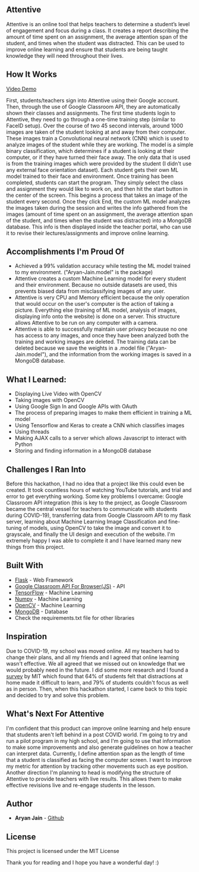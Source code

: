 ## Attentive

Attentive is an online tool that helps teachers to determine a student’s level of engagement and focus during a class. It creates a report describing the amount of time spent on an assignment, the average attention span of the student, and times when the student was distracted. This can be used to improve online learning and ensure that students are being taught knowledge they will need throughout their lives.

## How It Works
[Video Demo](https://youtu.be/HtqbOsGRn9M)

First, students/teachers sign into Attentive using their Google account. Then, through the use of Google Classroom API, they are automatically shown their classes and assignments. The first time students login to Attentive, they need to go through a one-time training step (similar to FaceID setup). Over the course of two 45 second intervals, around 1000 images are taken of the student looking at and away from their computer. These images train a Convolutional neural network (CNN) which is used to analyze images of the student while they are working. The model is a simple binary classification, which determines if a student is looking at their computer, or if they have turned their face away. The only data that is used is from the training images which were provided by the student (I didn't use any external face orientation dataset). Each student gets their own ML model trained to their face and environment. Once training has been completed, students can start the program. They simply select the class and assignment they would like to work on, and then hit the start button in the center of the screen. This begins a process that takes an image of the student every second. Once they click End, the custom ML model analyzes the images taken during the session and writes the info gathered from the images (amount of time spent on an assignment, the average attention span of the student, and times when the student was distracted) into a MongoDB database. This info is then displayed inside the teacher portal, who can use it to revise their lectures/assignments and improve online learning.

## Accomplishments I'm Proud Of
 - Achieved a 99% validation accuracy while testing the ML model trained to my environment. ("Aryan-Jain.model" is the package)
 - Attentive creates a custom Machine Learning model for every student and their environment. Because no outside datasets are used, this prevents biased data from misclassifying images of any user.
 - Attentive is very CPU and Memory efficient because the only operation that would occur on the user's computer is the action of taking a picture. Everything else (training of ML model, analysis of images, displaying info onto the website) is done on a server. This structure allows Attentive to be run on any computer with a camera.
 - Attentive is able to successfully maintain user privacy because no one has access to any images, and once they have been analyzed both the training and working images are deleted. The training data can be deleted because we save the weights in a .model file ("Aryan-Jain.model"), and the information from the working images is saved in a MongoDB database.

## What I Learned:
 - Displaying Live Video with OpenCV
 - Taking images with OpenCV
 - Using Google Sign In and Google APIs with OAuth
 - The process of preparing images to make them efficient in training a ML model
 - Using Tensorflow and Keras to create a CNN which classifies images
 - Using threads
 - Making AJAX calls to a server which allows Javascript to interact with Python
 - Storing and finding information in a MongoDB database

## Challenges I Ran Into
Before this hackathon, I had no idea that a project like this could even be created. It took countless hours of watching YouTube tutorials, and trial and error to get everything working. Some key problems I overcame: Google Classroom API integration (this is key to the project, as Google Classroom became the central vessel for teachers to communicate with students during COVID-19), transferring data from Google Classroom API to my flask server, learning about Machine Learning Image Classification and fine-tuning of models, using OpenCV to take the image and convert it to grayscale, and finally the UI design and execution of the website. I'm extremely happy I was able to complete it and I have learned many new things from this project.

## Built With

* [Flask](https://flask.palletsprojects.com/en/1.1.x/) - Web Framework
* [Google Classroom API For Browser(JS)](https://developers.google.com/classroom) - API
* [TensorFlow](https://www.tensorflow.org/) - Machine Learning
* [Numpy](https://numpy.org/) - Machine Learning
* [OpenCV](https://opencv.org/) - Machine Learning
* [MongoDB](https://www.mongodb.com/) - Database
* Check the requirements.txt file for other libraries

## Inspiration
Due to COVID-19, my school was moved online. All my teachers had to change their plans, and all my friends and I agreed that online learning wasn't effective. We all agreed that we missed out on knowledge that we would probably need in the future. I did some more research and I found a [survey](http://ir.mit.edu/remote-experience) by MIT which found that 64% of students felt that distractions at home made it difficult to learn, and 79% of students couldn't focus as well as in person. Then, when this hackathon started, I came back to this topic and decided to try and solve this problem. 

## What's Next For Attentive
I'm confident that this product can improve online learning and help ensure that students aren't left behind in a post COVID world. I'm going to try and run a pilot program in my high school, and I'm going to use that information to make some improvements and also generate guidelines on how a teacher can interpret data. Currently, I define attention span as the length of time that a student is classified as facing the computer screen. I want to improve my metric for attention by tracking other movements such as eye position. Another direction I'm planning to head is modifying the structure of Attentive to provide teachers with live results. This allows them to make effective revisions live and re-engage students in the lesson.

## Author

* **Aryan Jain** - [Github](https://github.com/Not-Aryan)

## License

This project is licensed under the MIT License

Thank you for reading and I hope you have a wonderful day! :)
